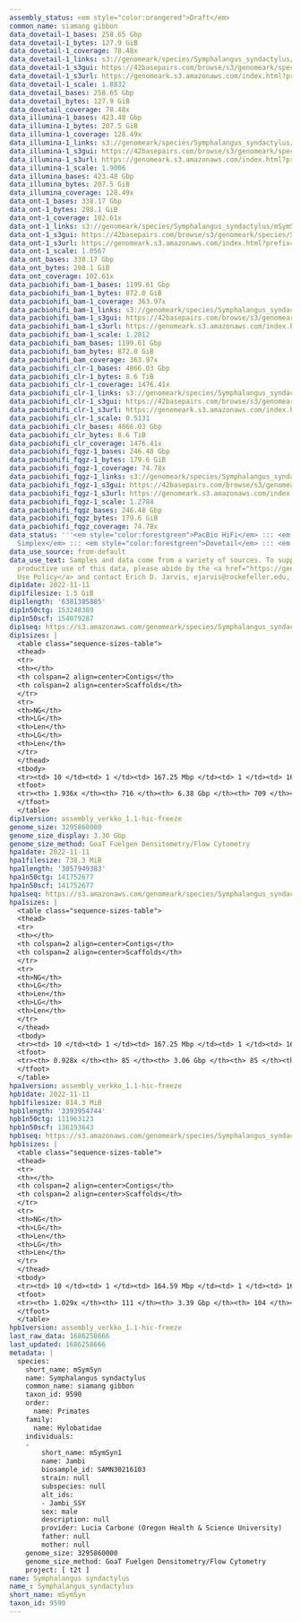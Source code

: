 ```yaml
---
assembly_status: <em style="color:orangered">Draft</em>
common_name: siamang gibbon
data_dovetail-1_bases: 258.65 Gbp
data_dovetail-1_bytes: 127.9 GiB
data_dovetail-1_coverage: 78.48x
data_dovetail-1_links: s3://genomeark/species/Symphalangus_syndactylus/mSymSyn1/genomic_data/dovetail/<br>
data_dovetail-1_s3gui: https://42basepairs.com/browse/s3/genomeark/species/Symphalangus_syndactylus/mSymSyn1/genomic_data/dovetail/
data_dovetail-1_s3url: https://genomeark.s3.amazonaws.com/index.html?prefix=species/Symphalangus_syndactylus/mSymSyn1/genomic_data/dovetail/
data_dovetail-1_scale: 1.8832
data_dovetail_bases: 258.65 Gbp
data_dovetail_bytes: 127.9 GiB
data_dovetail_coverage: 78.48x
data_illumina-1_bases: 423.48 Gbp
data_illumina-1_bytes: 207.5 GiB
data_illumina-1_coverage: 128.49x
data_illumina-1_links: s3://genomeark/species/Symphalangus_syndactylus/mSymSyn1/genomic_data/illumina/<br>
data_illumina-1_s3gui: https://42basepairs.com/browse/s3/genomeark/species/Symphalangus_syndactylus/mSymSyn1/genomic_data/illumina/
data_illumina-1_s3url: https://genomeark.s3.amazonaws.com/index.html?prefix=species/Symphalangus_syndactylus/mSymSyn1/genomic_data/illumina/
data_illumina-1_scale: 1.9006
data_illumina_bases: 423.48 Gbp
data_illumina_bytes: 207.5 GiB
data_illumina_coverage: 128.49x
data_ont-1_bases: 338.17 Gbp
data_ont-1_bytes: 298.1 GiB
data_ont-1_coverage: 102.61x
data_ont-1_links: s3://genomeark/species/Symphalangus_syndactylus/mSymSyn1/genomic_data/ont/<br>
data_ont-1_s3gui: https://42basepairs.com/browse/s3/genomeark/species/Symphalangus_syndactylus/mSymSyn1/genomic_data/ont/
data_ont-1_s3url: https://genomeark.s3.amazonaws.com/index.html?prefix=species/Symphalangus_syndactylus/mSymSyn1/genomic_data/ont/
data_ont-1_scale: 1.0567
data_ont_bases: 338.17 Gbp
data_ont_bytes: 298.1 GiB
data_ont_coverage: 102.61x
data_pacbiohifi_bam-1_bases: 1199.61 Gbp
data_pacbiohifi_bam-1_bytes: 872.0 GiB
data_pacbiohifi_bam-1_coverage: 363.97x
data_pacbiohifi_bam-1_links: s3://genomeark/species/Symphalangus_syndactylus/mSymSyn1/genomic_data/pacbio_hifi/<br>
data_pacbiohifi_bam-1_s3gui: https://42basepairs.com/browse/s3/genomeark/species/Symphalangus_syndactylus/mSymSyn1/genomic_data/pacbio_hifi/
data_pacbiohifi_bam-1_s3url: https://genomeark.s3.amazonaws.com/index.html?prefix=species/Symphalangus_syndactylus/mSymSyn1/genomic_data/pacbio_hifi/
data_pacbiohifi_bam-1_scale: 1.2812
data_pacbiohifi_bam_bases: 1199.61 Gbp
data_pacbiohifi_bam_bytes: 872.0 GiB
data_pacbiohifi_bam_coverage: 363.97x
data_pacbiohifi_clr-1_bases: 4866.03 Gbp
data_pacbiohifi_clr-1_bytes: 8.6 TiB
data_pacbiohifi_clr-1_coverage: 1476.41x
data_pacbiohifi_clr-1_links: s3://genomeark/species/Symphalangus_syndactylus/mSymSyn1/genomic_data/pacbio_hifi/<br>
data_pacbiohifi_clr-1_s3gui: https://42basepairs.com/browse/s3/genomeark/species/Symphalangus_syndactylus/mSymSyn1/genomic_data/pacbio_hifi/
data_pacbiohifi_clr-1_s3url: https://genomeark.s3.amazonaws.com/index.html?prefix=species/Symphalangus_syndactylus/mSymSyn1/genomic_data/pacbio_hifi/
data_pacbiohifi_clr-1_scale: 0.5131
data_pacbiohifi_clr_bases: 4866.03 Gbp
data_pacbiohifi_clr_bytes: 8.6 TiB
data_pacbiohifi_clr_coverage: 1476.41x
data_pacbiohifi_fqgz-1_bases: 246.48 Gbp
data_pacbiohifi_fqgz-1_bytes: 179.6 GiB
data_pacbiohifi_fqgz-1_coverage: 74.78x
data_pacbiohifi_fqgz-1_links: s3://genomeark/species/Symphalangus_syndactylus/mSymSyn1/genomic_data/pacbio_hifi/<br>
data_pacbiohifi_fqgz-1_s3gui: https://42basepairs.com/browse/s3/genomeark/species/Symphalangus_syndactylus/mSymSyn1/genomic_data/pacbio_hifi/
data_pacbiohifi_fqgz-1_s3url: https://genomeark.s3.amazonaws.com/index.html?prefix=species/Symphalangus_syndactylus/mSymSyn1/genomic_data/pacbio_hifi/
data_pacbiohifi_fqgz-1_scale: 1.2784
data_pacbiohifi_fqgz_bases: 246.48 Gbp
data_pacbiohifi_fqgz_bytes: 179.6 GiB
data_pacbiohifi_fqgz_coverage: 74.78x
data_status: '''<em style="color:forestgreen">PacBio HiFi</em> ::: <em style="color:forestgreen">ONT
  Simplex</em> ::: <em style="color:forestgreen">Dovetail</em> ::: <em style="color:forestgreen">Illumina</em>'''
data_use_source: from-default
data_use_text: Samples and data come from a variety of sources. To support fair and
  productive use of this data, please abide by the <a href="https://genome10k.soe.ucsc.edu/data-use-policies/">Data
  Use Policy</a> and contact Erich D. Jarvis, ejarvis@rockefeller.edu, with any questions.
dip1date: 2022-11-11
dip1filesize: 1.5 GiB
dip1length: '6381385885'
dip1n50ctg: 153248389
dip1n50scf: 154079287
dip1seq: https://s3.amazonaws.com/genomeark/species/Symphalangus_syndactylus/mSymSyn1/assembly_verkko_1.1-hic-freeze/mSymSyn1.dip.20221111.fasta.gz
dip1sizes: |
  <table class="sequence-sizes-table">
  <thead>
  <tr>
  <th></th>
  <th colspan=2 align=center>Contigs</th>
  <th colspan=2 align=center>Scaffolds</th>
  </tr>
  <tr>
  <th>NG</th>
  <th>LG</th>
  <th>Len</th>
  <th>LG</th>
  <th>Len</th>
  </tr>
  </thead>
  <tbody>
  <tr><td> 10 </td><td> 1 </td><td> 167.25 Mbp </td><td> 1 </td><td> 167.51 Mbp </td></tr><tr><td> 20 </td><td> 3 </td><td> 165.59 Mbp </td><td> 3 </td><td> 166.27 Mbp </td></tr><tr><td> 30 </td><td> 5 </td><td> 164.59 Mbp </td><td> 5 </td><td> 164.79 Mbp </td></tr><tr><td> 40 </td><td> 7 </td><td> 160.05 Mbp </td><td> 7 </td><td> 161.71 Mbp </td></tr><tr style="background-color:#cccccc;"><td> 50 </td><td> 10 </td><td style="background-color:#88ff88;"> 153.25 Mbp </td><td> 10 </td><td style="background-color:#88ff88;"> 154.08 Mbp </td></tr><tr><td> 60 </td><td> 12 </td><td> 148.53 Mbp </td><td> 12 </td><td> 153.25 Mbp </td></tr><tr><td> 70 </td><td> 14 </td><td> 144.67 Mbp </td><td> 14 </td><td> 148.53 Mbp </td></tr><tr><td> 80 </td><td> 16 </td><td> 142.35 Mbp </td><td> 16 </td><td> 144.67 Mbp </td></tr><tr><td> 90 </td><td> 19 </td><td> 135.36 Mbp </td><td> 18 </td><td> 141.75 Mbp </td></tr><tr><td> 100 </td><td> 21 </td><td> 124.95 Mbp </td><td> 21 </td><td> 135.36 Mbp </td></tr></tbody>
  <tfoot>
  <tr><th> 1.936x </th><th> 716 </th><th> 6.38 Gbp </th><th> 709 </th><th> 6.38 Gbp </th></tr>
  </tfoot>
  </table>
dip1version: assembly_verkko_1.1-hic-freeze
genome_size: 3295860000
genome_size_display: 3.30 Gbp
genome_size_method: GoaT Fuelgen Densitometry/Flow Cytometry
hpa1date: 2022-11-11
hpa1filesize: 738.3 MiB
hpa1length: '3057949383'
hpa1n50ctg: 141752677
hpa1n50scf: 141752677
hpa1seq: https://s3.amazonaws.com/genomeark/species/Symphalangus_syndactylus/mSymSyn1/assembly_verkko_1.1-hic-freeze/mSymSyn1.hap1.20221111.fasta.gz
hpa1sizes: |
  <table class="sequence-sizes-table">
  <thead>
  <tr>
  <th></th>
  <th colspan=2 align=center>Contigs</th>
  <th colspan=2 align=center>Scaffolds</th>
  </tr>
  <tr>
  <th>NG</th>
  <th>LG</th>
  <th>Len</th>
  <th>LG</th>
  <th>Len</th>
  </tr>
  </thead>
  <tbody>
  <tr><td> 10 </td><td> 1 </td><td> 167.25 Mbp </td><td> 1 </td><td> 167.25 Mbp </td></tr><tr><td> 20 </td><td> 3 </td><td> 165.59 Mbp </td><td> 3 </td><td> 165.59 Mbp </td></tr><tr><td> 30 </td><td> 5 </td><td> 160.05 Mbp </td><td> 5 </td><td> 160.05 Mbp </td></tr><tr><td> 40 </td><td> 8 </td><td> 145.48 Mbp </td><td> 8 </td><td> 145.48 Mbp </td></tr><tr style="background-color:#cccccc;"><td> 50 </td><td> 10 </td><td style="background-color:#88ff88;"> 141.75 Mbp </td><td> 10 </td><td style="background-color:#88ff88;"> 141.75 Mbp </td></tr><tr><td> 60 </td><td> 12 </td><td> 124.95 Mbp </td><td> 12 </td><td> 124.95 Mbp </td></tr><tr><td> 70 </td><td> 15 </td><td> 105.79 Mbp </td><td> 15 </td><td> 105.79 Mbp </td></tr><tr><td> 80 </td><td> 19 </td><td> 80.75 Mbp </td><td> 19 </td><td> 80.75 Mbp </td></tr><tr><td> 90 </td><td> 23 </td><td> 68.80 Mbp </td><td> 23 </td><td> 68.80 Mbp </td></tr><tr><td> 100 </td><td> 0 </td><td>  </td><td> 0 </td><td>  </td></tr></tbody>
  <tfoot>
  <tr><th> 0.928x </th><th> 85 </th><th> 3.06 Gbp </th><th> 85 </th><th> 3.06 Gbp </th></tr>
  </tfoot>
  </table>
hpa1version: assembly_verkko_1.1-hic-freeze
hpb1date: 2022-11-11
hpb1filesize: 814.3 MiB
hpb1length: '3393954744'
hpb1n50ctg: 111963123
hpb1n50scf: 136193643
hpb1seq: https://s3.amazonaws.com/genomeark/species/Symphalangus_syndactylus/mSymSyn1/assembly_verkko_1.1-hic-freeze/mSymSyn1.hap2.20221111.fasta.gz
hpb1sizes: |
  <table class="sequence-sizes-table">
  <thead>
  <tr>
  <th></th>
  <th colspan=2 align=center>Contigs</th>
  <th colspan=2 align=center>Scaffolds</th>
  </tr>
  <tr>
  <th>NG</th>
  <th>LG</th>
  <th>Len</th>
  <th>LG</th>
  <th>Len</th>
  </tr>
  </thead>
  <tbody>
  <tr><td> 10 </td><td> 1 </td><td> 164.59 Mbp </td><td> 1 </td><td> 165.59 Mbp </td></tr><tr><td> 20 </td><td> 4 </td><td> 153.92 Mbp </td><td> 3 </td><td> 161.71 Mbp </td></tr><tr><td> 30 </td><td> 6 </td><td> 144.67 Mbp </td><td> 6 </td><td> 153.92 Mbp </td></tr><tr><td> 40 </td><td> 8 </td><td> 141.21 Mbp </td><td> 8 </td><td> 144.67 Mbp </td></tr><tr style="background-color:#cccccc;"><td> 50 </td><td> 11 </td><td style="background-color:#88ff88;"> 111.96 Mbp </td><td> 10 </td><td style="background-color:#88ff88;"> 136.19 Mbp </td></tr><tr><td> 60 </td><td> 14 </td><td> 107.99 Mbp </td><td> 13 </td><td> 120.22 Mbp </td></tr><tr><td> 70 </td><td> 17 </td><td> 90.53 Mbp </td><td> 16 </td><td> 107.99 Mbp </td></tr><tr><td> 80 </td><td> 21 </td><td> 82.79 Mbp </td><td> 19 </td><td> 93.26 Mbp </td></tr><tr><td> 90 </td><td> 25 </td><td> 69.90 Mbp </td><td> 23 </td><td> 72.98 Mbp </td></tr><tr><td> 100 </td><td> 35 </td><td> 9.49 Mbp </td><td> 29 </td><td> 20.07 Mbp </td></tr></tbody>
  <tfoot>
  <tr><th> 1.029x </th><th> 111 </th><th> 3.39 Gbp </th><th> 104 </th><th> 3.39 Gbp </th></tr>
  </tfoot>
  </table>
hpb1version: assembly_verkko_1.1-hic-freeze
last_raw_data: 1686258666
last_updated: 1686258666
metadata: |
  species:
    short_name: mSymSyn
    name: Symphalangus syndactylus
    common_name: siamang gibbon
    taxon_id: 9590
    order:
      name: Primates
    family:
      name: Hylobatidae
    individuals:
    -
        short_name: mSymSyn1
        name: Jambi
        biosample_id: SAMN30216103
        strain: null
        subspecies: null
        alt_ids:
        - Jambi_SSY
        sex: male
        description: null
        provider: Lucia Carbone (Oregon Health & Science University)
        father: null
        mother: null
    genome_size: 3295860000
    genome_size_method: GoaT Fuelgen Densitometry/Flow Cytometry
    project: [ t2t ]
name: Symphalangus syndactylus
name_: Symphalangus_syndactylus
short_name: mSymSyn
taxon_id: 9590
---
```

